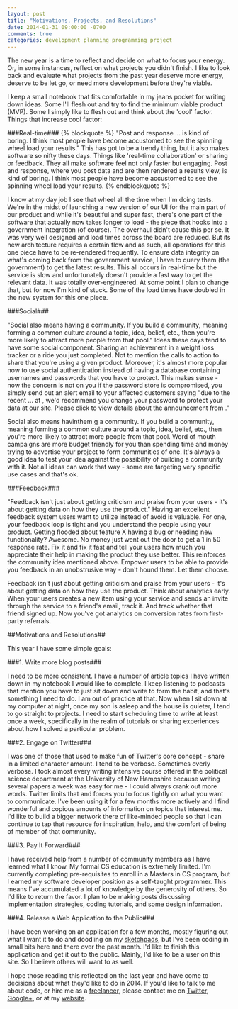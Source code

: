 ```yaml
---
layout: post
title: "Motivations, Projects, and Resolutions"
date: 2014-01-31 09:00:00 -0700
comments: true
categories: development planning programming project
---
```

The new year is a time to reflect and decide on what to focus your energy. Or,
in some instances, reflect on what projects you didn't finish. I like to look
back and evaluate what projects from the past year deserve more energy, deserve
to be let go, or need more development before they're viable.
<!--more-->
I keep a small notebook that fits comfortable in my jeans pocket for writing
down ideas. Some I'll flesh out and try to find the minimum viable product (MVP).
Some I simply like to flesh out and think about the 'cool' factor. Things that
increase cool factor:

###Real-time###
{% blockquote %}
"Post and response ... is kind of boring. I think most people have become
accustomed to see the spinning wheel load your results."
This has got to be a trendy thing, but it also makes software so nifty these
days. Things like 'real-time collaboration' or sharing or feedback. They all
make software feel not only faster but engaging. Post and response, where you
post data and are then rendered a results view, is kind of boring. I think most
people have become accustomed to see the spinning wheel load your results.
{% endblockquote %}

I know at my day job I see that wheel all the time when I'm doing tests. We're
in the midst of launching a new version of our UI for the main part of our
product and while it's beautiful and super fast, there's one part of the
software that actually now takes longer to load - the piece that hooks into a
government integration (of course). The overhaul didn't cause this per se. It
was very well designed and load times across the board are reduced. But its new
architecture requires a certain flow and as such, all operations for this one
piece have to be re-rendered frequently. To ensure data integrity on what's
coming back from the government service, I have to query them (the government)
to get the latest results. This all occurs in real-time but the service is slow
and unfortunately doesn't provide a fast way to get the relevant data. It was
totally over-engineered. At some point I plan to change that, but for now I'm
kind of stuck. Some of the load times have doubled in the new system for this
one piece.

###Social###

"Social also means having a community. If you build a community, meaning forming
a common culture around a topic, idea, belief, etc., then you're more likely to
attract more people from that pool."
Ideas these days tend to have some social component. Sharing an achievement in a
weight loss tracker or a ride you just completed. Not to mention the calls to
action to share that you're using a given product. Moreover, it's almost more
popular now to use social authentication instead of having a database containing
usernames and passwords that you have to protect. This makes sense - now the
concern is not on you if the password store is compromised, you simply send out
an alert email to your affected customers saying "due to the recent ... at
<social network>, we'd recommend you change your password to protect your data
at our site. Please click <here> to view details about the announcement from
<social network>."

Social also means havinthem g a community. If you build a community, meaning
forming a common culture around a topic, idea, belief, etc., then you're more
likely to attract more people from that pool. Word of mouth campaigns are more
budget friendly for you than spending time and money trying to advertise your
project to form communities of one. It's always a good idea to test your idea
against the possibility of building a community with it. Not all ideas can work
that way - some are targeting very specific use cases and that's ok.

###Feedback###

"Feedback isn't just about getting criticism and praise from your users - it's
about getting data on how they use the product."
Having an excellent feedback system users want to utilize instead of avoid is
valuable. For one, your feedback loop is tight and you understand the people
using your product. Getting flooded about feature X having a bug or needing new
functionality? Awesome. No money just went out the door to get a 1 in 50 response
rate. Fix it and fix it fast and tell your users how much you appreciate their
help in making the product they use better. This reinforces the community idea
mentioned above. Empower users to be able to provide you feedback in an
unobstrusive way - don't hound them. Let them choose.

Feedback isn't just about getting criticism and praise from your users - it's
about getting data on how they use the product. Think about analytics early. When
your users creates a new item using your service and sends an invite through the
service to a friend's email, track it. And track whether that friend signed up.
Now you've got analytics on conversion rates from first-party referrals.

##Motivations and Resolutions##

This year I have some simple goals:

###1. Write more blog posts###

I need to be more consistent. I have a number of article topics I have written
down in my notebook I would like to complete. I keep listening to podcasts that
mention you have to just sit down and write to form the habit, and that's
something I need to do. I am out of practice at that. Now when I sit down at my
computer at night, once my son is asleep and the house is quieter, I tend to go
straight to projects. I need to start scheduling time to write at least once a
week, specifically in the realm of tutorials or sharing experiences about how I
solved a particular problem.

###2. Engage on Twitter###

I was one of those that used to make fun of Twitter's core concept - share in a
limited character amount. I tend to be verbose. Sometimes overly verbose. I took
almost every writing intensive course offered in the political science department
at the University of New Hampshire because writing several papers a week was easy
for me - I could always crank out more words. Twitter limits that and forces you
to focus tightly on what you want to communicate. I've been using it for a few
months more actively and I find wonderful and copious amounts of information on
topics that interest me. I'd like to build a bigger network there of like-minded
people so that I can continue to tap that resource for inspiration, help, and the
comfort of being of member of that community.

###3. Pay It Forward###

I have received help from a number of community members as I have learned what I
know. My formal CS education is extremely limited. I'm currently completing
pre-requisites to enroll in a Masters in CS program, but I earned my software
developer position as a self-taught programmer. This means I've accumulated a
lot of knowledge by the generosity of others. So I'd like to return the favor. I
plan to be making posts discussing implementation strategies, coding tutorials,
and some design information.

###4. Release a Web Application to the Public###

I have been working on an application for a few months, mostly figuring out what
I want it to do and doodling on my
[sketchpads](http://www.uistencils.com/products/responsive-sketch-pad), but I've
been coding in small bits here and there over the past month. I'd like to finish
this application and get it out to the public. Mainly, I'd like to be a user on
this site. So I believe others will want to as well.

I hope those reading this reflected on the last year and have come to decisions
about what they'd like to do in 2014. If you'd like to talk to me about code, or
hire me as a [freelancer](http://bluesuntechnologies.com/), please contact me on
[Twitter](https://twitter.com/chrisdownard),
[Google+](https://plus.google.com/+ChristopherDownard/), or at my
[website](http://bluesuntechnologies.com/contact/).
